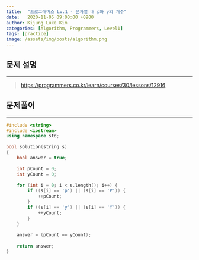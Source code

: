 ```yaml
---
title:  "프로그래머스 Lv.1 - 문자열 내 p와 y의 개수"
date:   2020-11-05 09:00:00 +0900
author: Kijung Luke Kim
categories: [Algorithm, Programmers, Level1]
tags: [practice]
image: /assets/img/posts/algorithm.png
---
```


## 문제 설명
---

> https://programmers.co.kr/learn/courses/30/lessons/12916

## 문제풀이
---

```cpp
#include <string>
#include <iostream>
using namespace std;

bool solution(string s)
{
    bool answer = true;

    int pCount = 0;
    int yCount = 0;
    
    for (int i = 0; i < s.length(); i++) {
        if ((s[i] == 'p') || (s[i] == 'P')) {
            ++pCount;
        }
        if ((s[i] == 'y') || (s[i] == 'Y')) {
            ++yCount;
        }
    }
    
    answer = (pCount == yCount);
    
    return answer;
}
```
